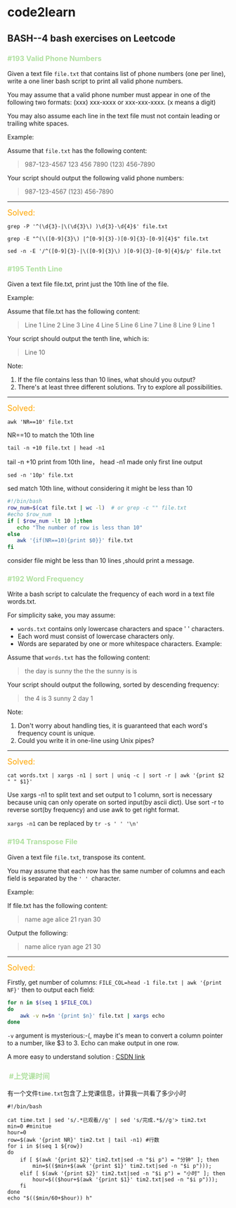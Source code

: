 # code2learn

## BASH--4 bash exercises on Leetcode 
### <font color = blueoran> \#193 Valid Phone Numbers </font>

Given a text file `file.txt` that contains list of phone numbers (one per line), write a one liner bash script to print all valid phone numbers.

You may assume that a valid phone number must appear in one of the following two formats: (xxx) xxx-xxxx or xxx-xxx-xxxx. (x means a digit)

You may also assume each line in the text file must not contain leading or trailing white spaces.

Example:

Assume that `file.txt` has the following content:

>987-123-4567 
>123 456 7890 
>(123) 456-7890

Your script should output the following valid phone numbers:

>987-123-4567 
>(123) 456-7890

---

<font color= orange size = 4> Solved:</font>

`grep -P '^(\d{3}-|\(\d{3}\) )\d{3}-\d{4}$' file.txt` 

`grep -E "^(\([0-9]{3}\) |^[0-9]{3}-)[0-9]{3}-[0-9]{4}$" file.txt` 

`sed -n -E '/^([0-9]{3}-|\([0-9]{3}\) )[0-9]{3}-[0-9]{4}$/p' file.txt`

### <font color = blueoran> \#195 Tenth Line </font>
Given a text file file.txt, print just the 10th line of the file.

Example:

Assume that file.txt has the following content:

> Line 1 
> Line 2 
> Line 3 
> Line 4 
> Line 5 
> Line 6 
> Line 7 
> Line 8 
> Line 9 
> Line 1 

Your script should output the tenth line, which is:
> Line 10

Note:
1. If the file contains less than 10 lines, what should you output?
2. There's at least three different solutions. Try to explore all possibilities.

---

<font color= orange size = 4> Solved:</font>

`awk 'NR==10' file.txt`

NR==10 to match the 10th line

`tail -n +10 file.txt | head -n1`

tail -n +10 print from 10th line， head -n1 made only first line output 

`sed -n '10p' file.txt`

sed match 10th line, without considering it might be less than 10

```bash
#!/bin/bash 
row_num=$(cat file.txt | wc -l)  # or grep -c "" file.txt 
#echo $row_num  
if [ $row_num -lt 10 ];then  
   echo "The number of row is less than 10"  
else 
   awk '{if(NR==10){print $0}}' file.txt  
fi  
```
consider file might be less than 10 lines ,should print a message.


### <font color = blueoran> \#192 Word Frequency </font>

Write a bash script to calculate the frequency of each word in a text file words.txt.

For simplicity sake, you may assume:

- `words.txt` contains only lowercase characters and space ' ' characters.
- Each word must consist of lowercase characters only.
- Words are separated by one or more whitespace characters.
Example:

Assume that `words.txt` has the following content:

> the day is sunny the the
> the sunny is is

Your script should output the following, sorted by descending frequency:

> the 4
> is 3
> sunny 2
> day 1

Note:
1. Don't worry about handling ties, it is guaranteed that each word's frequency count is unique.
2. Could you write it in one-line using Unix pipes?

---

<font color= orange size = 4> Solved:</font>

`cat words.txt | xargs -n1 | sort | uniq -c | sort -r | awk '{print $2 " " $1}'`

Use xargs -n1 to split text and set output to 1 column, sort is necessary because uniq can only operate on sorted input(by ascii dict). Use sort -r to reverse sort(by frequency) and use awk to get right format.

`xargs -n1` can be replaced by `tr -s ' ' '\n'`
### <font color = blueoran> \#194 Transpose File </font>
Given a text file `file.txt`, transpose its content.

You may assume that each row has the same number of columns and each field is separated by the `' ' `character.

Example:

If file.txt has the following content:

> name age
> alice 21
> ryan 30

Output the following:

> name alice ryan
> age 21 30

---

<font color=orange size = 4> Solved:</font>

Firstly, get number of columns:
`FILE_COL=head -1 file.txt | awk '{print NF}'`
then to output each field:

```bash
for n in $(seq 1 $FILE_COL)
do
	awk -v n=$n '{print $n}' file.txt | xargs echo
done
```
`-v` argument is mysterious:-(, maybe it's mean to convert a column pointer to a number, like $3 to 3.
Echo can make output in one row.

A more easy to understand solution : [CSDN link](https://www.cnblogs.com/grandyang/p/5382166.html)

### <font color = blueoran> #上党课时间 </font>

有一个文件`time.txt`包含了上党课信息，计算我一共看了多少小时

```shell
#!/bin/bash

cat time.txt | sed 's/.*已观看//g' | sed 's/完成.*$//g'> tim2.txt
min=0 #minitue
hour=0
row=$(awk '{print NR}' tim2.txt | tail -n1) #行数
for i in $(seq 1 ${row})
do
    if [ $(awk '{print $2}' tim2.txt|sed -n "$i p") = "分钟" ]; then
        min=$(($min+$(awk '{print $1}' tim2.txt|sed -n "$i p")));
    elif [ $(awk '{print $2}' tim2.txt|sed -n "$i p") = "小时" ]; then
        hour=$(($hour+$(awk '{print $1}' tim2.txt|sed -n "$i p")));
    fi
done
echo "$(($min/60+$hour)) h"
```

